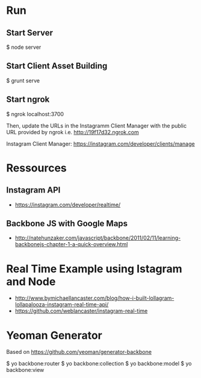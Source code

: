 # Run

## Start Server
$ node server

## Start Client Asset Building
$ grunt serve

## Start ngrok
$ ngrok localhost:3700

Then, update the URLs in the Instagramm Client Manager with the public URL provided by ngrok i.e. http://19f17d32.ngrok.com

Instagram Client Manager: https://instagram.com/developer/clients/manage


# Ressources

## Instagram API
- https://instagram.com/developer/realtime/

## Backbone JS with Google Maps
- http://natehunzaker.com/javascript/backbone/2011/02/11/learning-backbonejs-chapter-1-a-quick-overview.html

# Real Time Example using Istagram and Node
- http://www.bymichaellancaster.com/blog/how-i-built-lollagram-lollapalooza-instagram-real-time-api/
- https://github.com/weblancaster/instagram-real-time


# Yeoman Generator

Based on https://github.com/yeoman/generator-backbone

$ yo backbone:router <router>
$ yo backbone:collection <collection>
$ yo backbone:model <model>
$ yo backbone:view <view>
